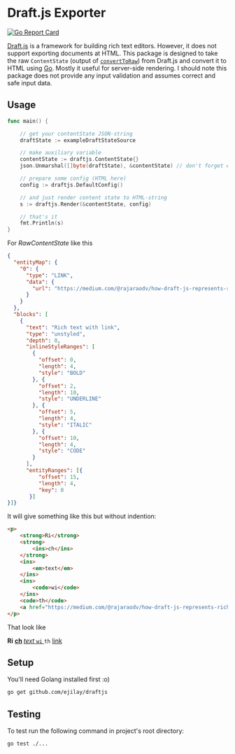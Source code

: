 # Draft.js Exporter

[![Go Report Card](https://goreportcard.com/badge/github.com/ejilay/draftjs)](https://goreportcard.com/report/github.com/ejilay/draftjs)

[Draft.js](https://facebook.github.io/draft-js/) is a framework for
building rich text editors. However, it does not support exporting
documents at HTML. This package is designed to take the raw `ContentState`
(output of [`convertToRaw`](https://facebook.github.io/draft-js/docs/api-reference-data-conversion.html#converttoraw))
from Draft.js and convert it to HTML using [Go](https://golang.org). Mostly it
useful for server-side rendering. I should note this package does not provide
any input validation and assumes correct and safe input data.

## Usage

```go
func main() {

	// get your contentState JSON-string
	draftState := exampleDraftStateSource

	// make auxiliary variable
	contentState := draftjs.ContentState{}
	json.Unmarshal([]byte(draftState), &contentState) // don't forget error handling

	// prepare some config (HTML here)
	config := draftjs.DefaultConfig()

	// and just render content state to HTML-string
	s := draftjs.Render(&contentState, config)

	// that's it
	fmt.Println(s)
}
```
For _RawContentState_ like this
```json
{
  "entityMap": {
    "0": {
      "type": "LINK",
      "data": {
        "url": "https://medium.com/@rajaraodv/how-draft-js-represents-rich-text-data-eeabb5f25cf2#.ce9y2wyux"
      }
    }
  },
  "blocks": [
    {
      "text": "Rich text with link",
      "type": "unstyled",
      "depth": 0,
      "inlineStyleRanges": [
        {
          "offset": 0,
          "length": 4,
          "style": "BOLD"
        }, {
          "offset": 2,
          "length": 10,
          "style": "UNDERLINE"
        }, {
          "offset": 5,
          "length": 4,
          "style": "ITALIC"
        }, {
          "offset": 10,
          "length": 4,
          "style": "CODE"
        }
      ],
      "entityRanges": [{
          "offset": 15,
          "length": 4,
          "key": 0
       }]
}]}
```
It will give something like this but without indention:
```html
<p>
	<strong>Ri</strong>
	<strong>
		<ins>ch</ins>
	</strong>
	<ins>
		<em>text</em>
	</ins>
	<ins>
		<code>wi</code>
	</ins>
	<code>th</code>
	<a href="https://medium.com/@rajaraodv/how-draft-js-represents-rich-text-data-eeabb5f25cf2#.ce9y2wyux" target="_blank">link</a>
</p>

```
That look like
<p>
	<strong>Ri</strong>
	<strong>
		<ins>ch</ins>
	</strong>
	<ins></ins>
	<ins>
		<em>text</em>
	</ins>
	<ins></ins>
	<ins>
		<code>wi</code>
	</ins>
	<code>th</code>
	<a href="https://medium.com/@rajaraodv/how-draft-js-represents-rich-text-data-eeabb5f25cf2#.ce9y2wyux" target="_blank">link</a>
</p>




## Setup

You'll need Golang installed first :o)

```bash
go get github.com/ejilay/draftjs
```

## Testing

To test run the following command in project's root directory:

```bash
go test ./...
```
